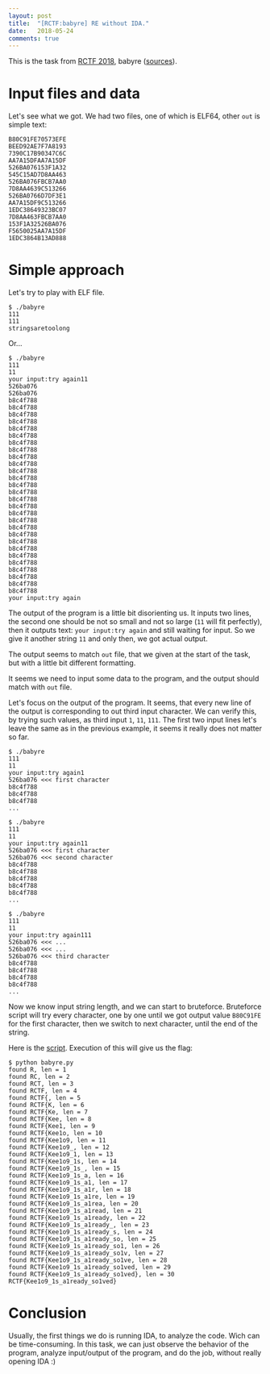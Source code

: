 ```yaml
---
layout: post
title:  "[RCTF:babyre] RE without IDA."
date:   2018-05-24 
comments: true
---
```



This is the task from [RCTF 2018](https://ctftime.org/event/624), babyre ([sources](/assets/files/ctf/2018/rctf/babyre.zip)).

# Input files and data

Let's see what we got. We had two files, one of which is ELF64, other `out` is simple text:
```
B80C91FE70573EFE
BEED92AE7F7A8193
7390C17B90347C6C
AA7A15DFAA7A15DF
526BA076153F1A32
545C15AD7D8AA463
526BA076FBCB7AA0
7D8AA4639C513266
526BA0766D7DF3E1
AA7A15DF9C513266
1EDC38649323BC07
7D8AA463FBCB7AA0
153F1A32526BA076
F5650025AA7A15DF
1EDC3864B13AD888
```

# Simple approach

Let's try to play with ELF file. 
```
$ ./babyre 
111
111
stringsaretoolong
```
Or...
```
$ ./babyre 
111
11
your input:try again11
526ba076
526ba076
b8c4f788
b8c4f788
b8c4f788
b8c4f788
b8c4f788
b8c4f788
b8c4f788
b8c4f788
b8c4f788
b8c4f788
b8c4f788
b8c4f788
b8c4f788
b8c4f788
b8c4f788
b8c4f788
b8c4f788
b8c4f788
b8c4f788
b8c4f788
b8c4f788
b8c4f788
b8c4f788
b8c4f788
b8c4f788
b8c4f788
b8c4f788
b8c4f788
your input:try again
```

The output of the program is a little bit disorienting us. It inputs two lines, the second one should be not so small and not so large (`11` will fit perfectly), then it outputs text: `your input:try again` and still waiting for input. So we give it another string `11` and only then, we got actual output.

The output seems to match `out` file, that we given at the start of the task, but with a little bit different formatting.

It seems we need to input some data to the program, and the output should match with `out` file.

Let's focus on the output of the program. It seems, that every new line of the output is corresponding to out third input character. We can verify this, by trying such values, as third input `1`, `11`, `111`. The first two input lines let's leave the same as in the previous example, it seems it really does not matter so far.

```
$ ./babyre 
111
11
your input:try again1
526ba076 <<< first character
b8c4f788
b8c4f788
b8c4f788
...
```

```
$ ./babyre 
111
11
your input:try again11
526ba076 <<< first character
526ba076 <<< second character
b8c4f788
b8c4f788
b8c4f788
b8c4f788
b8c4f788
...
```

```
$ ./babyre 
111
11
your input:try again111
526ba076 <<< ...
526ba076 <<< ...
526ba076 <<< third character
b8c4f788
b8c4f788
b8c4f788
b8c4f788
...
```

Now we know input string length, and we can start to bruteforce. Bruteforce script will try every character, one by one until we got output value `B80C91FE` for the first character, then we switch to next character, until the end of the string.

Here is the [script](/assets/files/ctf/2018/rctf/babyre.py). Execution of this will give us the flag:

```
$ python babyre.py
found R, len = 1
found RC, len = 2
found RCT, len = 3
found RCTF, len = 4
found RCTF{, len = 5
found RCTF{K, len = 6
found RCTF{Ke, len = 7
found RCTF{Kee, len = 8
found RCTF{Kee1, len = 9
found RCTF{Kee1o, len = 10
found RCTF{Kee1o9, len = 11
found RCTF{Kee1o9_, len = 12
found RCTF{Kee1o9_1, len = 13
found RCTF{Kee1o9_1s, len = 14
found RCTF{Kee1o9_1s_, len = 15
found RCTF{Kee1o9_1s_a, len = 16
found RCTF{Kee1o9_1s_a1, len = 17
found RCTF{Kee1o9_1s_a1r, len = 18
found RCTF{Kee1o9_1s_a1re, len = 19
found RCTF{Kee1o9_1s_a1rea, len = 20
found RCTF{Kee1o9_1s_a1read, len = 21
found RCTF{Kee1o9_1s_a1ready, len = 22
found RCTF{Kee1o9_1s_a1ready_, len = 23
found RCTF{Kee1o9_1s_a1ready_s, len = 24
found RCTF{Kee1o9_1s_a1ready_so, len = 25
found RCTF{Kee1o9_1s_a1ready_so1, len = 26
found RCTF{Kee1o9_1s_a1ready_so1v, len = 27
found RCTF{Kee1o9_1s_a1ready_so1ve, len = 28
found RCTF{Kee1o9_1s_a1ready_so1ved, len = 29
found RCTF{Kee1o9_1s_a1ready_so1ved}, len = 30
RCTF{Kee1o9_1s_a1ready_so1ved}
```

# Conclusion

Usually, the first things we do is running IDA, to analyze the code. Wich can be time-consuming. In this task, we can just observe the behavior of the program, analyze input/output of the program, and do the job, without really opening IDA :)



